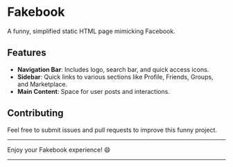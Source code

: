 # Fakebook

A funny, simplified static HTML page mimicking Facebook.

## Features

- **Navigation Bar**: Includes logo, search bar, and quick access icons.
- **Sidebar**: Quick links to various sections like Profile, Friends, Groups, and Marketplace.
- **Main Content**: Space for user posts and interactions.

## Contributing

Feel free to submit issues and pull requests to improve this funny project.

---

Enjoy your Fakebook experience! 😄

---
